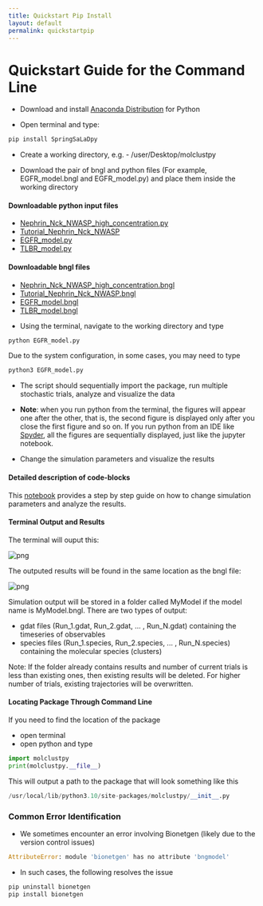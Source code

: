 ```yaml
---
title: Quickstart Pip Install
layout: default
permalink: quickstartpip
---
```


# Quickstart Guide for the Command Line
 
* Download and install [Anaconda Distribution](https://www.anaconda.com/products/distribution) for Python

* Open terminal and type:

```python
pip install SpringSaLaDpy
```
* Create a working directory, e.g. - /user/Desktop/molclustpy

* Download the pair of bngl and python files (For example, EGFR_model.bngl and EGFR_model.py) and place them inside the working directory

#### Downloadable python input files 
- [Nephrin_Nck_NWASP_high_concentration.py](../notebooks/Nephrin_Nck_NWASP_high_concentration.py)
- [Tutorial_Nephrin_Nck_NWASP](../notebooks/Tutorial_Nephrin_Nck_NWASP.py)
- [EGFR_model.py](../notebooks/EGFR_model.py)
- [TLBR_model.py](../notebooks/TLBR_model.py) 

#### Downloadable bngl files 
- [Nephrin_Nck_NWASP_high_concentration.bngl](../notebooks/Nephrin_Nck_NWASP_high_concentration.bngl)
- [Tutorial_Nephrin_Nck_NWASP.bngl](../notebooks/Tutorial_Nephrin_Nck_NWASP.bngl)
- [EGFR_model.bngl](../notebooks/EGFR_model.bngl)
- [TLBR_model.bngl](../notebooks/TLBR_model.bngl) 

* Using the terminal, navigate to the working directory and type 

 ```python
python EGFR_model.py
```
Due to the system configuration, in some cases, you may need to type

```python
python3 EGFR_model.py
```

* The script should sequentially import the package, run multiple stochastic trials, analyze and visualize the data

* **Note**: when you run python from the terminal, the figures will appear one after the other, that is, the second figure is displayed only after you close the first figure and so on. If you run python from an IDE like [Spyder](https://www.spyder-ide.org/), all the figures are sequentially displayed, just like the jupyter notebook. 

* Change the simulation parameters and visualize the results


#### Detailed description of code-blocks

This [notebook](https://github.com/achattaraj/MolClustPy/blob/master/Tutorial_Nephrin_Nck_NWASP.ipynb) provides a step by step guide on how to change simulation parameters and analyze the results. 

#### Terminal Output and Results

The terminal will ouput this: 

![png](../images/CmdPromptOut.png)

The outputed results will be found in the same location as the bngl file:

![png](../images/ResultsFolder.png)

Simulation output will be stored in a folder called MyModel if the model name is MyModel.bngl. There are two types of output:
- gdat files (Run_1.gdat, Run_2.gdat, ... , Run_N.gdat) containing the timeseries of observables
- species files (Run_1.species, Run_2.species, ... , Run_N.species) containing the molecular species (clusters)

Note: If the folder already contains results and number of current trials is less than existing ones, then existing results will be deleted. For higher number of trials, existing trajectories will be overwritten.


#### Locating Package Through Command Line

If you need to find the location of the package
- open terminal
- open python and type

```python
import molclustpy
print(molclustpy.__file__)
```
This will output a path to the package that will look something like this

```python
/usr/local/lib/python3.10/site-packages/molclustpy/__init__.py
```


### Common Error Identification
- We sometimes encounter an error involving Bionetgen (likely due to the version control issues) 

 ```python
AttributeError: module 'bionetgen' has no attribute 'bngmodel'
```

- In such cases, the following resolves the issue 

 ```python
pip uninstall bionetgen
pip install bionetgen
```


